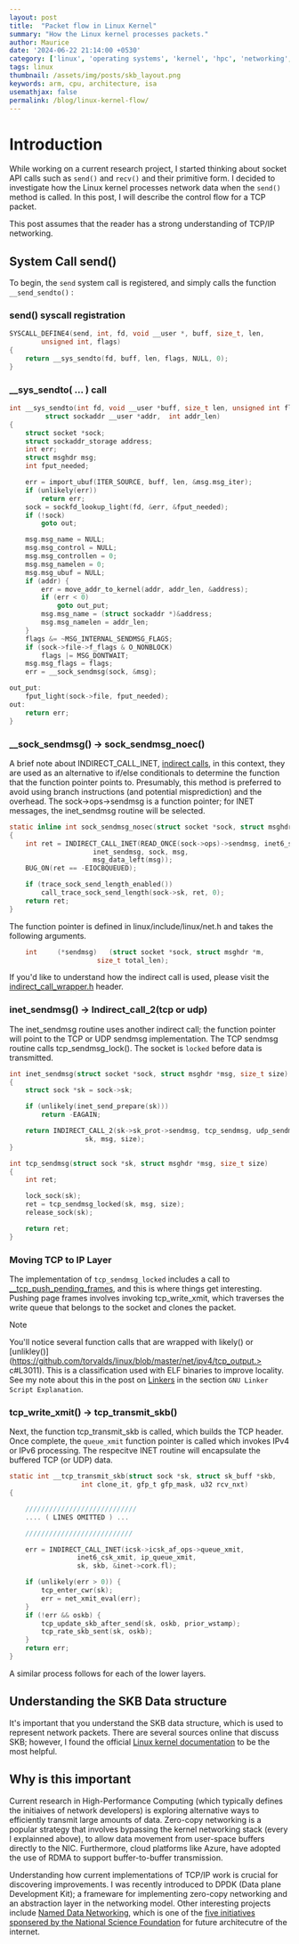 ```yaml
---
layout: post
title:  "Packet flow in Linux Kernel"
summary: "How the Linux kernel processes packets."
author: Maurice
date: '2024-06-22 21:14:00 +0530'
category: ['linux', 'operating systems', 'kernel', 'hpc', 'networking', 'systems']
tags: linux
thumbnail: /assets/img/posts/skb_layout.png
keywords: arm, cpu, architecture, isa
usemathjax: false
permalink: /blog/linux-kernel-flow/
---
```


# Introduction
While working on a current research project, I started thinking about socket API calls such as `send()` and `recv()` and their primitive form.  I decided to investigate how the Linux kernel processes network data when the `send()` method is called.  In this post, I will describe the control flow for a TCP packet.

This post assumes that the reader has a strong understanding of TCP/IP networking.

## System Call send()
To begin, the `send` system call is registered, and simply calls the function `__send_sendto()` :

### send() syscall registration
```c
SYSCALL_DEFINE4(send, int, fd, void __user *, buff, size_t, len,
		unsigned int, flags)
{
	return __sys_sendto(fd, buff, len, flags, NULL, 0);
}
```

### __sys_sendto( ... ) call
```c
int __sys_sendto(int fd, void __user *buff, size_t len, unsigned int flags,
		 struct sockaddr __user *addr,  int addr_len)
{
	struct socket *sock;
	struct sockaddr_storage address;
	int err;
	struct msghdr msg;
	int fput_needed;

	err = import_ubuf(ITER_SOURCE, buff, len, &msg.msg_iter);
	if (unlikely(err))
		return err;
	sock = sockfd_lookup_light(fd, &err, &fput_needed);
	if (!sock)
		goto out;

	msg.msg_name = NULL;
	msg.msg_control = NULL;
	msg.msg_controllen = 0;
	msg.msg_namelen = 0;
	msg.msg_ubuf = NULL;
	if (addr) {
		err = move_addr_to_kernel(addr, addr_len, &address);
		if (err < 0)
			goto out_put;
		msg.msg_name = (struct sockaddr *)&address;
		msg.msg_namelen = addr_len;
	}
	flags &= ~MSG_INTERNAL_SENDMSG_FLAGS;
	if (sock->file->f_flags & O_NONBLOCK)
		flags |= MSG_DONTWAIT;
	msg.msg_flags = flags;
	err = __sock_sendmsg(sock, &msg);

out_put:
	fput_light(sock->file, fput_needed);
out:
	return err;
}
```

### __sock_sendmsg() -> sock_sendmsg_noec()

A brief note about INDIRECT_CALL_INET, [indirect calls](https://www.gnu.org/software/gawk/manual/html_node/Indirect-Calls.html), in this context, they are used as an alternative to if/else conditionals to determine the function that the function pointer points to.  Presumably, this method is preferred to avoid using branch instructions (and potential misprediction) and the overhead.  The sock->ops->sendmsg is a function pointer; for INET messages, the inet_sendmsg routine will be selected.

```c
static inline int sock_sendmsg_nosec(struct socket *sock, struct msghdr *msg)
{
	int ret = INDIRECT_CALL_INET(READ_ONCE(sock->ops)->sendmsg, inet6_sendmsg,
				     inet_sendmsg, sock, msg,
				     msg_data_left(msg));
	BUG_ON(ret == -EIOCBQUEUED);

	if (trace_sock_send_length_enabled())
		call_trace_sock_send_length(sock->sk, ret, 0);
	return ret;
}
```

The function pointer is defined in linux/include/linux/net.h and takes the following arguments.
```c
	int		(*sendmsg)   (struct socket *sock, struct msghdr *m,
				      size_t total_len);
```

If you'd like to understand how the indirect call is used, please visit the [indirect_call_wrapper.h](https://github.com/torvalds/linux/blob/master/include/linux/indirect_call_wrapper.h#L57) header.



### inet_sendmsg() -> Indirect_call_2(tcp or udp)
The inet_sendmsg routine uses another indirect call; the function pointer will point to the TCP or UDP sendmsg implementation.  The TCP sendmsg routine calls tcp_sendmsg_lock().  The socket is `locked` before data is transmitted.

```c
int inet_sendmsg(struct socket *sock, struct msghdr *msg, size_t size)
{
	struct sock *sk = sock->sk;

	if (unlikely(inet_send_prepare(sk)))
		return -EAGAIN;

	return INDIRECT_CALL_2(sk->sk_prot->sendmsg, tcp_sendmsg, udp_sendmsg,
			       sk, msg, size);
}
```

```c
int tcp_sendmsg(struct sock *sk, struct msghdr *msg, size_t size)
{
	int ret;

	lock_sock(sk);
	ret = tcp_sendmsg_locked(sk, msg, size);
	release_sock(sk);

	return ret;
}
```

### Moving TCP to IP Layer
The implementation of `tcp_sendmsg_locked` includes a call to [__tcp_push_pending_frames](https://github.com/torvalds/linux/blob/master/net/ipv4/tcp.c#L1297), and this is where things get interesting.  Pushing page frames involves invoking tcp_write_xmit, which traverses the write queue that belongs to the socket and clones the packet.

> [!Note]
> You'll notice several function calls that are wrapped with likely() or [unlikley()](https://github.com/torvalds/linux/blob/master/net/ipv4/tcp_output.> c#L3011).  This is a classification used with ELF binaries to improve locality.  See my note about this in the post on [Linkers](https://www.thecodeguardian.dev/blog/learn-about-linkers/#/) in the section `GNU Linker Script Explanation`.


### tcp_write_xmit() -> tcp_transmit_skb()

Next, the function tcp_transmit_skb is called, which builds the TCP header.  Once complete, the `queue_xmit` function pointer is called which invokes IPv4 or IPv6 processing.  The respecitve INET routine will encapsulate the buffered TCP (or UDP) data.

```c
static int __tcp_transmit_skb(struct sock *sk, struct sk_buff *skb,
			      int clone_it, gfp_t gfp_mask, u32 rcv_nxt)
{

    ////////////////////////////
	.... ( LINES OMITTED ) ...

    ///////////////////////////

	err = INDIRECT_CALL_INET(icsk->icsk_af_ops->queue_xmit,
				 inet6_csk_xmit, ip_queue_xmit,
				 sk, skb, &inet->cork.fl);

	if (unlikely(err > 0)) {
		tcp_enter_cwr(sk);
		err = net_xmit_eval(err);
	}
	if (!err && oskb) {
		tcp_update_skb_after_send(sk, oskb, prior_wstamp);
		tcp_rate_skb_sent(sk, oskb);
	}
	return err;
}

```

A similar process follows for each of the lower layers.

## Understanding the SKB Data structure
It's important that you understand the SKB data structure, which is used to represent network packets.  There are several sources online that discuss SKB; however, I found the official [Linux kernel documentation](https://docs.kernel.org/networking/skbuff.html) to be the most helpful.

## Why is this important

Current research in High-Performance Computing (which typically defines the initiaives of network developers) is exploring alternative ways to efficiently transmit large amounts of data.  Zero-copy networking is a popular strategy that involves bypassing the kernel networking stack (every I explainned above), to allow data movement from user-space buffers directly to the NIC.  Furthermore, cloud platforms like Azure, have adopted the use of RDMA to support buffer-to-buffer transmission.

Understanding how current implementations of TCP/IP work is crucial for discovering improvements.  I was recently introduced to DPDK (Data plane Development Kit); a frameware for implementing zero-copy networking and an abstraction layer in the networking model.  Other interesting projects include [Named Data Networking](), which is one of the [five initiatives sponsered by the National Science Foundation](http://www.nets-fia.net/) for future architecutre of the internet.
